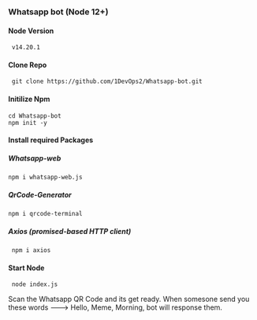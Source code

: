 ### Whatsapp bot (Node 12+)

#### Node Version
     v14.20.1

#### Clone Repo
     git clone https://github.com/1DevOps2/Whatsapp-bot.git
     
#### Initilize Npm
    cd Whatsapp-bot
    npm init -y
  
#### Install required Packages
##### Whatsapp-web 
    npm i whatsapp-web.js
##### QrCode-Generator
    npm i qrcode-terminal
##### Axios (promised-based HTTP client)
     npm i axios
     
#### Start Node
     node index.js
     
Scan the Whatsapp QR Code and its get ready. When somesone send you these words ---> Hello, Meme, Morning, bot will response them.
